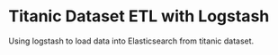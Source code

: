 # Titanic Dataset ETL with Logstash
Using logstash to load data into Elasticsearch from titanic dataset.
